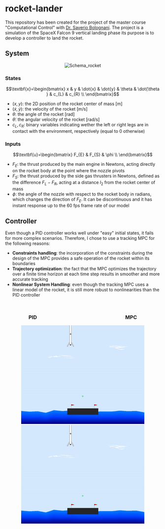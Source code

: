 # rocket-lander

This repository has been created for the project of the master course "Computational Control" with <a href="https://www.bsaver.io/">Dr. Saverio Bolognani</a>. The project is a simulation of the SpaceX Falcon 9 vertical landing phase its purpose is to develop a controller to land the rocket.

## System

<p align="center">
  <img src="https://github.com/LilianLaporte/rocket-lander/assets/93781819/f3a7474d-c90b-4189-a03d-3c6a0b4e3a2e" alt="Schema_rocket" width="175"/>
</p>

### States
 $$\textbf{x}=\begin{bmatrix}
x & y & \dot{x} & \dot{y} & \theta  & \dot{\theta } & c_{L} & c_{R} \\
\end{bmatrix}$$
- $`(x,y)`$: the 2D position of the rocket center of mass [m]
- $`(\dot{x},\dot{y})`$: the velocity of the rocket [m/s]
- $`\theta`$: the angle of the rocket [rad]
- $`\dot{\theta }`$: the angular velocity of the rocket [rad/s]
- $`c_{L}, c_{R}`$: binary variables indicating wether the left or right legs are in contact with the environment, respectively (equal to 0 otherwise)

### Inputs
 $$\textbf{u}=\begin{bmatrix}
F_{E} & F_{S} & \phi \\
\end{bmatrix}$$
- $`F_{E}`$: the thrust produced by the main engine in Newtons, acting directly on the rocket body at the point where the nozzle pivots
- $`F_{S}`$: the thrust produced by the side gas thrusters in Newtons, defined as the difference  $`F_{L}-F_{R}`$, acting at a distance $`l_{2}`$ from the rocket center of mass
- $`\phi`$: the angle of the nozzle with respect to the rocket body in radians, which changes the direction of $`F_{E}`$. It can be discontinuous and it has instant response up to the 60 fps frame rate of our model

## Controller
Even though a PID controller works well under "easy" initial states, it fails for more complex scenarios. Therefore, I chose to use a tracking MPC for the following reasons:
* **Constraints handling**: the incorporation of the constraints during the design of the MPC provides a safe operation of the rocket within its boundaries
* **Trajectory optimization**: the fact that the MPC optimizes the trajectory over a finite time horizon at each time step results in smoother and more accurate tracking
* **Nonlinear System Handling**: even though the tracking MPC uses a linear model of the rocket, it is still more robust to nonlinearities than the PID controller
<br />
<h3 align="center">PID &emsp; &emsp; &emsp; &emsp; &emsp; &emsp; &emsp; &emsp; &emsp; &emsp; &emsp; &emsp; &emsp; &emsp; MPC</h3>
<p align="center">
    <img src="img/PID_fail.gif" alt="PID" width="400"/>
    <img src="img/MPC_success.gif" alt="MPC" width="400"/>
</p>
